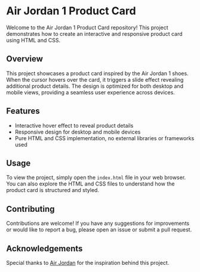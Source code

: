 # Air Jordan 1 Product Card

Welcome to the Air Jordan 1 Product Card repository! This project demonstrates how to create an interactive and responsive product card using HTML and CSS.

## Overview

This project showcases a product card inspired by the Air Jordan 1 shoes. When the cursor hovers over the card, it triggers a slide effect revealing additional product details. The design is optimized for both desktop and mobile views, providing a seamless user experience across devices.

## Features

- Interactive hover effect to reveal product details
- Responsive design for desktop and mobile devices
- Pure HTML and CSS implementation, no external libraries or frameworks used

## Usage

To view the project, simply open the `index.html` file in your web browser. You can also explore the HTML and CSS files to understand how the product card is structured and styled.


## Contributing

Contributions are welcome! If you have any suggestions for improvements or would like to report a bug, please open an issue or submit a pull request.


## Acknowledgements

Special thanks to [Air Jordan](https://www.nike.com/air-jordan) for the inspiration behind this project.

